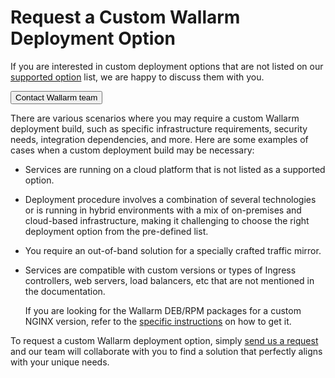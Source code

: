 # Request a Custom Wallarm Deployment Option

If you are interested in custom deployment options that are not listed on our [supported option](../supported-deployment-options.md) list, we are happy to discuss them with you.

<a href="mailto:sales@wallarm.com?subject=Request%20for%20custom%20Wallarm%20deployment&body=Hello%20Wallarm%20Sales%20Team%2C%0AI%27m%20writing%20to%20explore%20a%20Wallarm%20deployment%20option%20for%20my%20product%20security.%20I%20couldn%27t%20find%20what%20I%20need%20among%20the%20listed%20options%20in%20your%20documentation%2C%20and%20I%20would%20appreciate%20your%20help%20to%20explore%20the%20possibilities.%0AI%20would%20be%20happy%20to%20schedule%20a%20call%20with%20you%20to%20discuss%20my%20requirements%20in%20detail.%0AThank%20you%20for%20your%20time%20and%20assistance."><button type="button" class="wlrm-button">Contact Wallarm team</button></a>

There are various scenarios where you may require a custom Wallarm deployment build, such as specific infrastructure requirements, security needs, integration dependencies, and more. Here are some examples of cases when a custom deployment build may be necessary:

* Services are running on a cloud platform that is not listed as a supported option.
* Deployment procedure involves a combination of several technologies or is running in hybrid environments with a mix of on-premises and cloud-based infrastructure, making it challenging to choose the right deployment option from the pre-defined list.
* You require an out-of-band solution for a specially crafted traffic mirror.
* Services are compatible with custom versions or types of Ingress controllers, web servers, load balancers, etc that are not mentioned in the documentation.

    If you are looking for the Wallarm DEB/RPM packages for a custom NGINX version, refer to the [specific instructions](custom-nginx-version.md) on how to get it.

To request a custom Wallarm deployment option, simply [send us a request](mailto:sales@wallarm.com?subject=Request%20for%20custom%20Wallarm%20deployment&body=Hello%20Wallarm%20Sales%20Team%2C%0AI%27m%20writing%20to%20explore%20a%20Wallarm%20deployment%20option%20for%20my%20product%20security.%20I%20couldn%27t%20find%20what%20I%20need%20among%20the%20listed%20options%20in%20your%20documentation%2C%20and%20I%20would%20appreciate%20your%20help%20to%20explore%20the%20possibilities.%0AI%20would%20be%20happy%20to%20schedule%20a%20call%20with%20you%20to%20discuss%20my%20requirements%20in%20detail.%0AThank%20you%20for%20your%20time%20and%20assistance.) and our team will collaborate with you to find a solution that perfectly aligns with your unique needs.
